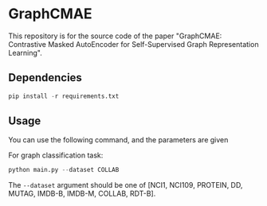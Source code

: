 # GraphCMAE

This repository is for the source code of the paper "GraphCMAE: Contrastive Masked AutoEncoder for Self-Supervised Graph Representation Learning".

## Dependencies

```python
pip install -r requirements.txt
```

## Usage

You can use the following command, and the parameters are given

For graph classification task:
```python
python main.py --dataset COLLAB
```

The `--dataset` argument should be one of [NCI1, NCI109, PROTEIN, DD, MUTAG, IMDB-B, IMDB-M, COLLAB, RDT-B].
